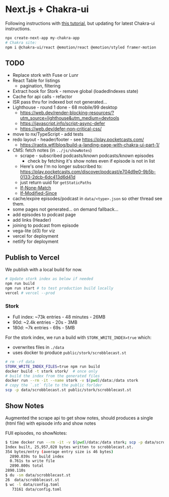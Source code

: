 # Next.js + Chakra-ui

Following instructions with [this tutorial](https://www.freecodecamp.org/news/how-to-use-chakra-ui-with-next-js-and-react/), but updating for latest Chakra-ui instructions.

```bash
npx create-next-app my-chakra-app
# Chakra site:
npm i @chakra-ui/react @emotion/react @emotion/styled framer-motion
```

## TODO

- Replace stork with Fuse or Lunr
- React Table for listings
  - pagination, filtering
- Extract hook for Stork - remove global (loadedIndexes state)
- Cache for api calls - refactor
- ISR pass thru for indexed bot not generated...
- Lighthouse - round 1 done - 68 mobile/99 desktop
  - <https://web.dev/render-blocking-resources/?utm_source=lighthouse&utm_medium=devtools>
  - <https://javascript.info/script-async-defer>
  - <https://web.dev/defer-non-critical-css/>
- move to nx/TypeScript - add tests
- redo layout - header/footer - see <https://play.pocketcasts.com/>
  - <https://raptis.wtf/blog/build-a-landing-page-with-chakra-ui-part-1/>
- CMS: fetch notes (in `../js/showNotes`)
  - scrape - subscribed podcasts/known podcasts/known episodes
    - check by fetching it's show notes even if episode is not in list
  - Here's one I'm no longer subscribed to: <https://play.pocketcasts.com/discover/podcast/e704d9e0-9b5b-0133-2dcb-6dc413d6d41d>
  - just return uuid for `getStaticPaths`
  - [If-None-Match](https://developer.mozilla.org/en-US/docs/Web/HTTP/Headers/If-None-Match)
  - [If-Modified-Since](https://developer.mozilla.org/en-US/docs/Web/HTTP/Headers/If-Modified-Since)
- cache/expire episodes/podcast in `data/<type>.json` so other thread see them.
- some pages not generated... on demand fallback...
- add episodes to podcast page
- add links (Header)
- joining to podcast from episode
- vega-lite (d3) for viz
- vercel  for deployment
- netlify for deployment

## Publish to Vercel

We publish with a local build for now.

```bash
# Update stork index as below if needed
npm run build
npm run start # to test production build locally
vercel # vercel --prod
```

### Stork

- Full index: ~73k entries - 48 minutes - 26MB
- 90d: ~2.4k entries - 20s - 3MB
- 180d: ~7k entries - 69s - 5MB

For the stork index, we run a build with `STORK_WRITE_INDEX=true` which:

- overwrites files in `./data`
- uses docker to produce `public/stork/scrobblecast.st`

```bash
# rm -rf data
STORK_WRITE_INDEX_FILES=true npm run build
docker build -t stork stork/  # once only
# build the index from the generated files
docker run --rm -it --name stork -v $(pwd)/data:/data stork
# copy the `.st` file to the public forlder
scp -p data/scrobblecast.st public/stork/scrobblecast.st
```

## Show Notes

Augmented the scrape api to get show notes, should produces a single (html file) with episode info and show notes

FUll episodes, no showNotes:

```bash
$ time docker run --rm -it -v $(pwd)/data:/data stork; scp -p data/scrobblecast.st public/stork/scrobblecast.st
Index built, 25,957,020 bytes written to scrobblecast.st.
354 bytes/entry (average entry size is 46 bytes)
  2890.039s to build index
  0.761s to write file
  2890.800s total
2890.110s
$ du -sm data/scrobblecast.st 
26  data/scrobblecast.st
$ wc -l data/config.toml 
   73161 data/config.toml
```
